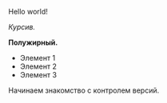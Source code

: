 Hello world!

*Курсив.*

**Полужирный.**

* Элемент 1 
* Элемент 2 
* Элемент 3 

Начинаем знакомство с контролем версий.

